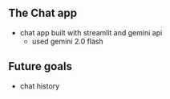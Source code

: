## The Chat app
- chat app built with streamlit and gemini api
  - used gemini 2.0 flash
## Future goals
- chat history
